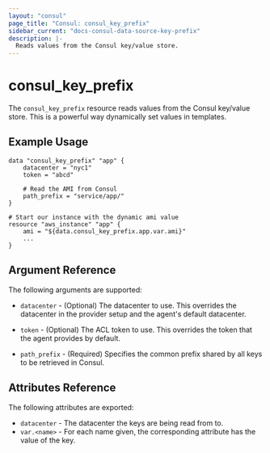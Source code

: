 ```yaml
---
layout: "consul"
page_title: "Consul: consul_key_prefix"
sidebar_current: "docs-consul-data-source-key-prefix"
description: |-
  Reads values from the Consul key/value store.
---
```


# consul\_key\_prefix

The `consul_key_prefix` resource reads values from the Consul key/value store.
This is a powerful way dynamically set values in templates.

## Example Usage

```
data "consul_key_prefix" "app" {
    datacenter = "nyc1"
    token = "abcd"

    # Read the AMI from Consul
    path_prefix = "service/app/"
}

# Start our instance with the dynamic ami value
resource "aws_instance" "app" {
    ami = "${data.consul_key_prefix.app.var.ami}"
    ...
}
```

## Argument Reference

The following arguments are supported:

* `datacenter` - (Optional) The datacenter to use. This overrides the
  datacenter in the provider setup and the agent's default datacenter.

* `token` - (Optional) The ACL token to use. This overrides the
  token that the agent provides by default.

* `path_prefix` - (Required) Specifies the common prefix shared by all keys
  to be retrieved in Consul.

## Attributes Reference

The following attributes are exported:

* `datacenter` - The datacenter the keys are being read from to.
* `var.<name>` - For each name given, the corresponding attribute
  has the value of the key.
